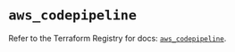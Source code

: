 # `aws_codepipeline`

Refer to the Terraform Registry for docs: [`aws_codepipeline`](https://registry.terraform.io/providers/hashicorp/aws/5.84.0/docs/resources/codepipeline).
